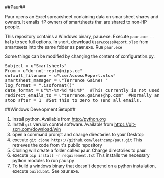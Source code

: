 ##Paur##

Paur opens an Excel spreadsheet containing data on smartsheet shares and owners.  It emails HP owners of smartsheets that are
shared to non-HP people.

This repository contains a Windows binary, paur.exe.  Execute `paur.exe --help` to see full options. In short,
download `UserAccessReport.xlsx` from smartseets into the same folder as paur.exe. Run `paur.exe`

Some things can be modified by changing the content of configuration.py.

<pre>
Subject = u"Smartsheets"
From = u"do-not-reply@nips.cc"
default_filename = u"UserAccessReport.xlsx"
smartsheet_manager = u"Terrence Gaines <terrence.gaines@hp.com>"
log_format = ".isoformat()"
date_format = u"%Y-%m-%d %H:%M"  #This currently is not used, but if we displayed the modified date of the sheet, this controls the format.
redirect_emails_to = u"terrence.gaines@hp.com"  #Normally an empty string.  Set to your email address to send all output to you. 
stop_after = 1  #Set this to zero to send all emails. 
</pre>

##Windows Development Setup##

1. Install python. Available from http://python.org
2. Install `git` version control software. Available from https://git-scm.com/download/win
3. open a command prompt and change directories to your Desktop
4. execute   `git clone https://github.com/leetncamp/paur.git`  This retrieves the code from it's public repository.
5. Cloning will create a folder called paur. Change directories to paur.
6. execute   `pip install -r requirement.txt`  This installs the necessary python modules to run paur.py
7. To build a windows binary that doesn't depend on a python installation, execute `build.bat`.  See paur.exe. 
